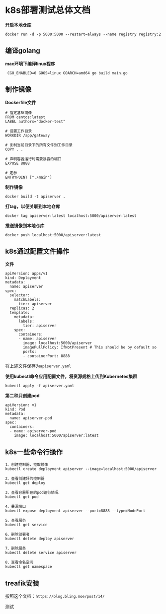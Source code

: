 # k8s部署测试总体文档

**开启本地仓库**
```
docker run -d -p 5000:5000 --restart=always --name registry registry:2
```

## 编译golang
**mac环境下编译linux程序**
```
 CGO_ENABLED=0 GOOS=linux GOARCH=amd64 go build main.go
```

## 制作镜像
**Dockerfile文件**
```
# 指定基础镜像
FROM centos:latest
LABEL authors="docker-test"

# 设置工作目录
WORKDIR /app/gateway

# 复制当前目录下的所有文件到工作目录
COPY . .

# 声明容器运行时需要暴露的端口
EXPOSE 8888

# 定参
ENTRYPOINT ["./main"]
```
**制作镜像**
```
docker build -t apiserver .
```
**打tag，以便关联到本地仓库**
```
docker tag apiserver:latest localhost:5000/apiserver:latest
```
**推送镜像到本地仓库**
```
docker push localhost:5000/apiserver:latest
```

## k8s通过配置文件操作
**文件**
```
apiVersion: apps/v1
kind: Deployment
metadata:
  name: apiserver
spec:
  selector:
    matchLabels:
      tier: apiserver
  replicas: 2
  template:
    metadata:
      labels:
        tier: apiserver
    spec:
      containers:
      - name: apiserver
        image: localhost:5000/apiserver
        imagePullPolicy: IfNotPresent # This should be by default so
        ports:
        - containerPort: 8888
```
将上述文件保存为`apiserver.yaml`

**使用kubectl命令应用配置文件，将资源规格上传到Kubernetes集群**
```
kubectl apply -f apiserver.yaml
```



**第二种只创建pod**
```
apiVersion: v1
kind: Pod
metadata:
  name: apiserver-pod
spec:
  containers:
  - name: apiserver-pod
    image: localhost:5000/apiserver:latest

```
## k8s一些命令行操作
```
1、创建控制器，拉取镜像
kubectl create deployment apiserver --image=localhost:5000/apiserver

2、查看创建好的控制器
kubectl get deploy

3、查看容器所在的pod运行情况
kubectl get pod

4、暴漏端口
kubectl expose deployment apiserver --port=8888 --type=NodePort

5、查看服务
kubectl get service

6、删除部署者
kubectl delete deploy apiserver

7、删除服务
kubectl delete service apiserver

8、查看命名空间
kubectl get namespace
```

## treafik安装
按照这个文档：`https://blog.bling.moe/post/14/`


测试












